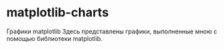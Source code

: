 # matplotlib-charts
Графики matplotlib
Здесь представлены графики, выполненные мною с помощью библиотеки matplotlib.
